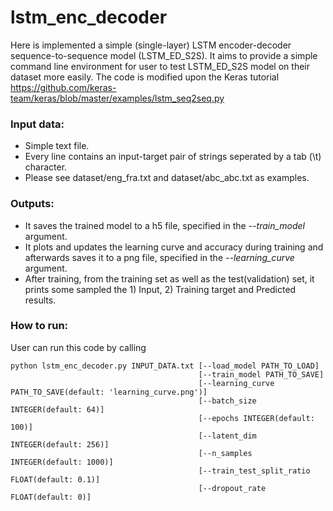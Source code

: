 # lstm_enc_decoder
Here is implemented a simple (single-layer) LSTM encoder-decoder sequence-to-sequence model (LSTM_ED_S2S).
It aims to provide a simple command line environment for user to test LSTM_ED_S2S model on their dataset more easily.
The code is modified upon the Keras tutorial https://github.com/keras-team/keras/blob/master/examples/lstm_seq2seq.py

### Input data:
- Simple text file.
- Every line contains an input-target pair of strings seperated by a tab (\t) character.
- Please see dataset/eng_fra.txt and dataset/abc_abc.txt as examples.

### Outputs:
- It saves the trained model to a h5 file, specified in the *--train_model* argument.
- It plots and updates the learning curve and accuracy during training and afterwards saves it to a png file, specified in the *--learning_curve* argument.
- After training, from the training set as well as the test(validation) set, it prints some sampled the 1) Input, 2) Training target and Predicted results.

### How to run:
User can run this code by calling
```
python lstm_enc_decoder.py INPUT_DATA.txt [--load_model PATH_TO_LOAD]
                                          [--train_model PATH_TO_SAVE]
                                          [--learning_curve PATH_TO_SAVE(default: 'learning_curve.png')]
                                          [--batch_size INTEGER(default: 64)]
                                          [--epochs INTEGER(default: 100)]
                                          [--latent_dim INTEGER(default: 256)]
                                          [--n_samples INTEGER(default: 1000)]
                                          [--train_test_split_ratio FLOAT(default: 0.1)]
                                          [--dropout_rate FLOAT(default: 0)]
```
